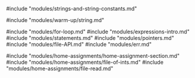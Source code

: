 #include "modules/strings-and-string-constants.md"

#include "modules/warm-up/string.md"

#include "modules/for-loop.md"
#include "modules/expressions-intro.md"
#include "modules/statements.md"
#include "modules/pointers.md"
#include "modules/file-API.md"
#include "modules/err.md"

#include "modules/home-assignments/home-assignment-section.md"
#include "modules/home-assignments/file-of-ints.md"
#include "modules/home-assignments/file-read.md"
